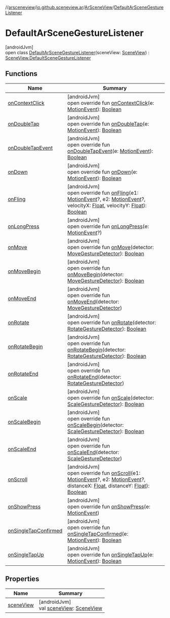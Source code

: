 //[arsceneview](../../../../index.md)/[io.github.sceneview.ar](../../index.md)/[ArSceneView](../index.md)/[DefaultArSceneGestureListener](index.md)

# DefaultArSceneGestureListener

[androidJvm]\
open class [DefaultArSceneGestureListener](index.md)(sceneView: [SceneView](../../../../../sceneview/sceneview/io.github.sceneview/-scene-view/index.md)) : [SceneView.DefaultSceneGestureListener](../../../../../sceneview/sceneview/io.github.sceneview/-scene-view/-default-scene-gesture-listener/index.md)

## Functions

| Name | Summary |
|---|---|
| [onContextClick](index.md#452996250%2FFunctions%2F-58641720) | [androidJvm]<br>open override fun [onContextClick](index.md#452996250%2FFunctions%2F-58641720)(e: [MotionEvent](https://developer.android.com/reference/kotlin/android/view/MotionEvent.html)): [Boolean](https://kotlinlang.org/api/latest/jvm/stdlib/kotlin/-boolean/index.html) |
| [onDoubleTap](index.md#-299784671%2FFunctions%2F-58641720) | [androidJvm]<br>open override fun [onDoubleTap](index.md#-299784671%2FFunctions%2F-58641720)(e: [MotionEvent](https://developer.android.com/reference/kotlin/android/view/MotionEvent.html)): [Boolean](https://kotlinlang.org/api/latest/jvm/stdlib/kotlin/-boolean/index.html) |
| [onDoubleTapEvent](index.md#893659627%2FFunctions%2F-58641720) | [androidJvm]<br>open override fun [onDoubleTapEvent](index.md#893659627%2FFunctions%2F-58641720)(e: [MotionEvent](https://developer.android.com/reference/kotlin/android/view/MotionEvent.html)): [Boolean](https://kotlinlang.org/api/latest/jvm/stdlib/kotlin/-boolean/index.html) |
| [onDown](index.md#-1778191311%2FFunctions%2F-58641720) | [androidJvm]<br>open override fun [onDown](index.md#-1778191311%2FFunctions%2F-58641720)(e: [MotionEvent](https://developer.android.com/reference/kotlin/android/view/MotionEvent.html)): [Boolean](https://kotlinlang.org/api/latest/jvm/stdlib/kotlin/-boolean/index.html) |
| [onFling](index.md#1656771754%2FFunctions%2F-58641720) | [androidJvm]<br>open override fun [onFling](index.md#1656771754%2FFunctions%2F-58641720)(e1: [MotionEvent](https://developer.android.com/reference/kotlin/android/view/MotionEvent.html)?, e2: [MotionEvent](https://developer.android.com/reference/kotlin/android/view/MotionEvent.html)?, velocityX: [Float](https://kotlinlang.org/api/latest/jvm/stdlib/kotlin/-float/index.html), velocityY: [Float](https://kotlinlang.org/api/latest/jvm/stdlib/kotlin/-float/index.html)): [Boolean](https://kotlinlang.org/api/latest/jvm/stdlib/kotlin/-boolean/index.html) |
| [onLongPress](index.md#-885255497%2FFunctions%2F-58641720) | [androidJvm]<br>open override fun [onLongPress](index.md#-885255497%2FFunctions%2F-58641720)(e: [MotionEvent](https://developer.android.com/reference/kotlin/android/view/MotionEvent.html)?) |
| [onMove](index.md#-308285500%2FFunctions%2F-58641720) | [androidJvm]<br>open override fun [onMove](index.md#-308285500%2FFunctions%2F-58641720)(detector: [MoveGestureDetector](../../../../../sceneview/sceneview/io.github.sceneview.interaction/-move-gesture-detector/index.md)): [Boolean](https://kotlinlang.org/api/latest/jvm/stdlib/kotlin/-boolean/index.html) |
| [onMoveBegin](index.md#888465259%2FFunctions%2F-58641720) | [androidJvm]<br>open override fun [onMoveBegin](index.md#888465259%2FFunctions%2F-58641720)(detector: [MoveGestureDetector](../../../../../sceneview/sceneview/io.github.sceneview.interaction/-move-gesture-detector/index.md)): [Boolean](https://kotlinlang.org/api/latest/jvm/stdlib/kotlin/-boolean/index.html) |
| [onMoveEnd](index.md#-1106952099%2FFunctions%2F-58641720) | [androidJvm]<br>open override fun [onMoveEnd](index.md#-1106952099%2FFunctions%2F-58641720)(detector: [MoveGestureDetector](../../../../../sceneview/sceneview/io.github.sceneview.interaction/-move-gesture-detector/index.md)) |
| [onRotate](index.md#436118936%2FFunctions%2F-58641720) | [androidJvm]<br>open override fun [onRotate](index.md#436118936%2FFunctions%2F-58641720)(detector: [RotateGestureDetector](../../../../../sceneview/sceneview/io.github.sceneview.interaction/-rotate-gesture-detector/index.md)): [Boolean](https://kotlinlang.org/api/latest/jvm/stdlib/kotlin/-boolean/index.html) |
| [onRotateBegin](index.md#-633672277%2FFunctions%2F-58641720) | [androidJvm]<br>open override fun [onRotateBegin](index.md#-633672277%2FFunctions%2F-58641720)(detector: [RotateGestureDetector](../../../../../sceneview/sceneview/io.github.sceneview.interaction/-rotate-gesture-detector/index.md)): [Boolean](https://kotlinlang.org/api/latest/jvm/stdlib/kotlin/-boolean/index.html) |
| [onRotateEnd](index.md#1639049117%2FFunctions%2F-58641720) | [androidJvm]<br>open override fun [onRotateEnd](index.md#1639049117%2FFunctions%2F-58641720)(detector: [RotateGestureDetector](../../../../../sceneview/sceneview/io.github.sceneview.interaction/-rotate-gesture-detector/index.md)) |
| [onScale](index.md#494124432%2FFunctions%2F-58641720) | [androidJvm]<br>open override fun [onScale](index.md#494124432%2FFunctions%2F-58641720)(detector: [ScaleGestureDetector](https://developer.android.com/reference/kotlin/android/view/ScaleGestureDetector.html)): [Boolean](https://kotlinlang.org/api/latest/jvm/stdlib/kotlin/-boolean/index.html) |
| [onScaleBegin](index.md#1523010277%2FFunctions%2F-58641720) | [androidJvm]<br>open override fun [onScaleBegin](index.md#1523010277%2FFunctions%2F-58641720)(detector: [ScaleGestureDetector](https://developer.android.com/reference/kotlin/android/view/ScaleGestureDetector.html)): [Boolean](https://kotlinlang.org/api/latest/jvm/stdlib/kotlin/-boolean/index.html) |
| [onScaleEnd](index.md#-338501097%2FFunctions%2F-58641720) | [androidJvm]<br>open override fun [onScaleEnd](index.md#-338501097%2FFunctions%2F-58641720)(detector: [ScaleGestureDetector](https://developer.android.com/reference/kotlin/android/view/ScaleGestureDetector.html)) |
| [onScroll](index.md#-75839813%2FFunctions%2F-58641720) | [androidJvm]<br>open override fun [onScroll](index.md#-75839813%2FFunctions%2F-58641720)(e1: [MotionEvent](https://developer.android.com/reference/kotlin/android/view/MotionEvent.html)?, e2: [MotionEvent](https://developer.android.com/reference/kotlin/android/view/MotionEvent.html)?, distanceX: [Float](https://kotlinlang.org/api/latest/jvm/stdlib/kotlin/-float/index.html), distanceY: [Float](https://kotlinlang.org/api/latest/jvm/stdlib/kotlin/-float/index.html)): [Boolean](https://kotlinlang.org/api/latest/jvm/stdlib/kotlin/-boolean/index.html) |
| [onShowPress](index.md#1992246125%2FFunctions%2F-58641720) | [androidJvm]<br>open override fun [onShowPress](index.md#1992246125%2FFunctions%2F-58641720)(e: [MotionEvent](https://developer.android.com/reference/kotlin/android/view/MotionEvent.html)) |
| [onSingleTapConfirmed](index.md#-1358253563%2FFunctions%2F-58641720) | [androidJvm]<br>open override fun [onSingleTapConfirmed](index.md#-1358253563%2FFunctions%2F-58641720)(e: [MotionEvent](https://developer.android.com/reference/kotlin/android/view/MotionEvent.html)): [Boolean](https://kotlinlang.org/api/latest/jvm/stdlib/kotlin/-boolean/index.html) |
| [onSingleTapUp](index.md#-896180611%2FFunctions%2F-58641720) | [androidJvm]<br>open override fun [onSingleTapUp](index.md#-896180611%2FFunctions%2F-58641720)(e: [MotionEvent](https://developer.android.com/reference/kotlin/android/view/MotionEvent.html)): [Boolean](https://kotlinlang.org/api/latest/jvm/stdlib/kotlin/-boolean/index.html) |

## Properties

| Name | Summary |
|---|---|
| [sceneView](index.md#-913398617%2FProperties%2F-58641720) | [androidJvm]<br>val [sceneView](index.md#-913398617%2FProperties%2F-58641720): [SceneView](../../../../../sceneview/sceneview/io.github.sceneview/-scene-view/index.md) |
